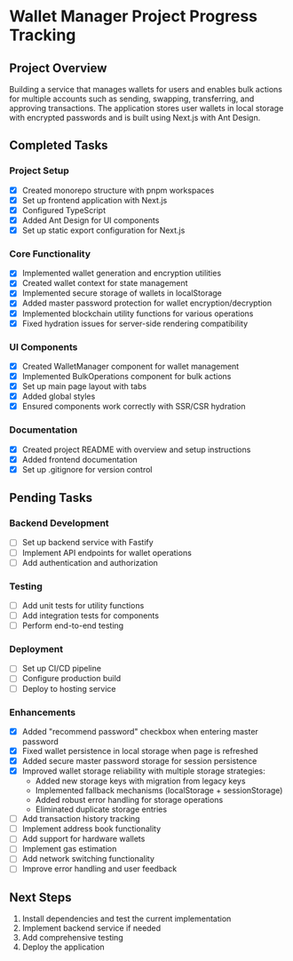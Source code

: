 # Wallet Manager Project Progress Tracking

## Project Overview

Building a service that manages wallets for users and enables bulk actions for multiple accounts such as sending, swapping, transferring, and approving transactions. The application stores user wallets in local storage with encrypted passwords and is built using Next.js with Ant Design.

## Completed Tasks

### Project Setup
- [x] Created monorepo structure with pnpm workspaces
- [x] Set up frontend application with Next.js
- [x] Configured TypeScript
- [x] Added Ant Design for UI components
- [x] Set up static export configuration for Next.js

### Core Functionality
- [x] Implemented wallet generation and encryption utilities
- [x] Created wallet context for state management
- [x] Implemented secure storage of wallets in localStorage
- [x] Added master password protection for wallet encryption/decryption
- [x] Implemented blockchain utility functions for various operations
- [x] Fixed hydration issues for server-side rendering compatibility

### UI Components
- [x] Created WalletManager component for wallet management
- [x] Implemented BulkOperations component for bulk actions
- [x] Set up main page layout with tabs
- [x] Added global styles
- [x] Ensured components work correctly with SSR/CSR hydration

### Documentation
- [x] Created project README with overview and setup instructions
- [x] Added frontend documentation
- [x] Set up .gitignore for version control

## Pending Tasks

### Backend Development
- [ ] Set up backend service with Fastify
- [ ] Implement API endpoints for wallet operations
- [ ] Add authentication and authorization

### Testing
- [ ] Add unit tests for utility functions
- [ ] Add integration tests for components
- [ ] Perform end-to-end testing

### Deployment
- [ ] Set up CI/CD pipeline
- [ ] Configure production build
- [ ] Deploy to hosting service

### Enhancements
- [x] Added "recommend password" checkbox when entering master password
- [x] Fixed wallet persistence in local storage when page is refreshed
- [x] Added secure master password storage for session persistence
- [x] Improved wallet storage reliability with multiple storage strategies:
  - Added new storage keys with migration from legacy keys
  - Implemented fallback mechanisms (localStorage + sessionStorage)
  - Added robust error handling for storage operations
  - Eliminated duplicate storage entries
- [ ] Add transaction history tracking
- [ ] Implement address book functionality
- [ ] Add support for hardware wallets
- [ ] Implement gas estimation
- [ ] Add network switching functionality
- [ ] Improve error handling and user feedback

## Next Steps
1. Install dependencies and test the current implementation
2. Implement backend service if needed
3. Add comprehensive testing
4. Deploy the application
